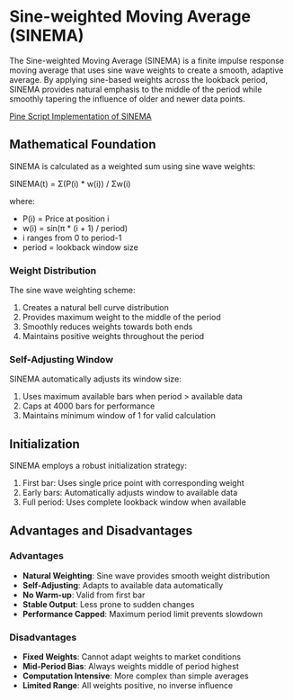 # Sine-weighted Moving Average (SINEMA)

The Sine-weighted Moving Average (SINEMA) is a finite impulse response moving average that uses sine wave weights to create a smooth, adaptive average. By applying sine-based weights across the lookback period, SINEMA provides natural emphasis to the middle of the period while smoothly tapering the influence of older and newer data points.

[Pine Script Implementation of SINEMA](https://github.com/mihakralj/pinescript/blob/main/indicators/trends/sinema.pine)

## Mathematical Foundation

SINEMA is calculated as a weighted sum using sine wave weights:

SINEMA(t) = Σ(P(i) * w(i)) / Σw(i)

where:
- P(i) = Price at position i
- w(i) = sin(π * (i + 1) / period)
- i ranges from 0 to period-1
- period = lookback window size

### Weight Distribution

The sine wave weighting scheme:
1. Creates a natural bell curve distribution
2. Provides maximum weight to the middle of the period
3. Smoothly reduces weights towards both ends
4. Maintains positive weights throughout the period

### Self-Adjusting Window

SINEMA automatically adjusts its window size:
1. Uses maximum available bars when period > available data
2. Caps at 4000 bars for performance
3. Maintains minimum window of 1 for valid calculation

## Initialization

SINEMA employs a robust initialization strategy:

1. First bar: Uses single price point with corresponding weight
2. Early bars: Automatically adjusts window to available data
3. Full period: Uses complete lookback window when available

## Advantages and Disadvantages

### Advantages

- **Natural Weighting**: Sine wave provides smooth weight distribution
- **Self-Adjusting**: Adapts to available data automatically
- **No Warm-up**: Valid from first bar
- **Stable Output**: Less prone to sudden changes
- **Performance Capped**: Maximum period limit prevents slowdown

### Disadvantages

- **Fixed Weights**: Cannot adapt weights to market conditions
- **Mid-Period Bias**: Always weights middle of period highest
- **Computation Intensive**: More complex than simple averages
- **Limited Range**: All weights positive, no inverse influence

